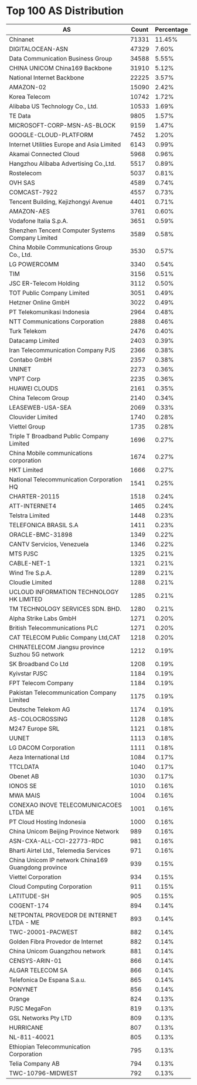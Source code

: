 # Top 100 AS Distribution
| AS | Count | Percentage |
|----|----|----|
| Chinanet | 71331 | 11.45% |
| DIGITALOCEAN-ASN | 47329 | 7.60% |
| Data Communication Business Group | 34588 | 5.55% |
| CHINA UNICOM China169 Backbone | 31910 | 5.12% |
| National Internet Backbone | 22225 | 3.57% |
| AMAZON-02 | 15090 | 2.42% |
| Korea Telecom | 10742 | 1.72% |
| Alibaba US Technology Co., Ltd. | 10533 | 1.69% |
| TE Data | 9805 | 1.57% |
| MICROSOFT-CORP-MSN-AS-BLOCK | 9159 | 1.47% |
| GOOGLE-CLOUD-PLATFORM | 7452 | 1.20% |
| Internet Utilities Europe and Asia Limited | 6143 | 0.99% |
| Akamai Connected Cloud | 5968 | 0.96% |
| Hangzhou Alibaba Advertising Co.,Ltd. | 5517 | 0.89% |
| Rostelecom | 5037 | 0.81% |
| OVH SAS | 4589 | 0.74% |
| COMCAST-7922 | 4557 | 0.73% |
| Tencent Building, Kejizhongyi Avenue | 4401 | 0.71% |
| AMAZON-AES | 3761 | 0.60% |
| Vodafone Italia S.p.A. | 3651 | 0.59% |
| Shenzhen Tencent Computer Systems Company Limited | 3589 | 0.58% |
| China Mobile Communications Group Co., Ltd. | 3530 | 0.57% |
| LG POWERCOMM | 3340 | 0.54% |
| TIM | 3156 | 0.51% |
| JSC ER-Telecom Holding | 3112 | 0.50% |
| TOT Public Company Limited | 3051 | 0.49% |
| Hetzner Online GmbH | 3022 | 0.49% |
| PT Telekomunikasi Indonesia | 2964 | 0.48% |
| NTT Communications Corporation | 2888 | 0.46% |
| Turk Telekom | 2476 | 0.40% |
| Datacamp Limited | 2403 | 0.39% |
| Iran Telecommunication Company PJS | 2366 | 0.38% |
| Contabo GmbH | 2357 | 0.38% |
| UNINET | 2273 | 0.36% |
| VNPT Corp | 2235 | 0.36% |
| HUAWEI CLOUDS | 2161 | 0.35% |
| China Telecom Group | 2140 | 0.34% |
| LEASEWEB-USA-SEA | 2069 | 0.33% |
| Clouvider Limited | 1740 | 0.28% |
| Viettel Group | 1735 | 0.28% |
| Triple T Broadband Public Company Limited | 1696 | 0.27% |
| China Mobile communications corporation | 1674 | 0.27% |
| HKT Limited | 1666 | 0.27% |
| National Telecommunication Corporation HQ | 1541 | 0.25% |
| CHARTER-20115 | 1518 | 0.24% |
| ATT-INTERNET4 | 1465 | 0.24% |
| Telstra Limited | 1448 | 0.23% |
| TELEFONICA BRASIL S.A | 1411 | 0.23% |
| ORACLE-BMC-31898 | 1349 | 0.22% |
| CANTV Servicios, Venezuela | 1346 | 0.22% |
| MTS PJSC | 1325 | 0.21% |
| CABLE-NET-1 | 1321 | 0.21% |
| Wind Tre S.p.A. | 1289 | 0.21% |
| Cloudie Limited | 1288 | 0.21% |
| UCLOUD INFORMATION TECHNOLOGY HK LIMITED | 1285 | 0.21% |
| TM TECHNOLOGY SERVICES SDN. BHD. | 1280 | 0.21% |
| Alpha Strike Labs GmbH | 1271 | 0.20% |
| British Telecommunications PLC | 1271 | 0.20% |
| CAT TELECOM Public Company Ltd,CAT | 1218 | 0.20% |
| CHINATELECOM Jiangsu province Suzhou 5G network | 1212 | 0.19% |
| SK Broadband Co Ltd | 1208 | 0.19% |
| Kyivstar PJSC | 1184 | 0.19% |
| FPT Telecom Company | 1184 | 0.19% |
| Pakistan Telecommunication Company Limited | 1175 | 0.19% |
| Deutsche Telekom AG | 1174 | 0.19% |
| AS-COLOCROSSING | 1128 | 0.18% |
| M247 Europe SRL | 1121 | 0.18% |
| UUNET | 1113 | 0.18% |
| LG DACOM Corporation | 1111 | 0.18% |
| Aeza International Ltd | 1084 | 0.17% |
| TTCLDATA | 1040 | 0.17% |
| Obenet AB | 1030 | 0.17% |
| IONOS SE | 1010 | 0.16% |
| MWA MAIS | 1004 | 0.16% |
| CONEXAO INOVE TELECOMUNICACOES LTDA ME | 1001 | 0.16% |
| PT Cloud Hosting Indonesia | 1000 | 0.16% |
| China Unicom Beijing Province Network | 989 | 0.16% |
| ASN-CXA-ALL-CCI-22773-RDC | 981 | 0.16% |
| Bharti Airtel Ltd., Telemedia Services | 971 | 0.16% |
| China Unicom IP network China169 Guangdong province | 939 | 0.15% |
| Viettel Corporation | 934 | 0.15% |
| Cloud Computing Corporation | 911 | 0.15% |
| LATITUDE-SH | 905 | 0.15% |
| COGENT-174 | 894 | 0.14% |
| NETPONTAL PROVEDOR DE INTERNET LTDA - ME | 893 | 0.14% |
| TWC-20001-PACWEST | 882 | 0.14% |
| Golden Fibra Provedor de Internet | 882 | 0.14% |
| China Unicom Guangzhou network | 881 | 0.14% |
| CENSYS-ARIN-01 | 866 | 0.14% |
| ALGAR TELECOM SA | 866 | 0.14% |
| Telefonica De Espana S.a.u. | 865 | 0.14% |
| PONYNET | 856 | 0.14% |
| Orange | 824 | 0.13% |
| PJSC MegaFon | 819 | 0.13% |
| GSL Networks Pty LTD | 809 | 0.13% |
| HURRICANE | 807 | 0.13% |
| NL-811-40021 | 805 | 0.13% |
| Ethiopian Telecommunication Corporation | 795 | 0.13% |
| Telia Company AB | 794 | 0.13% |
| TWC-10796-MIDWEST | 792 | 0.13% |

